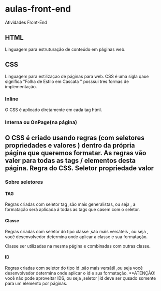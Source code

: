 # aulas-front-end
 Atividades Front-End
 ## HTML 
 Linguagem para estruturação de conteúdo em páginas web.
 ## CSS
 Linguagem para estilizaçao de páginas para web.
 CSS é uma sigla  qaue significa "Folha de Estilo
em Cascata " posssui tres formas de implementação.
### Inline
O CSS é aplicado diretamente em cada  tag html.

### Interna ou OnPage(na página)

O CSS é criado usando regras (com seletores propriedades  e valores ) dentro  da própria página  que queremos formatar.
As regras  vão valer para todas as tags / elementos desta página.
Regra do CSS.
Seletor
propriedade 
valor
---
### Sobre seletores
#### TAG
Regras criadas com seletor tag ,são mais generalistas, ou seja ,  a formatação  será  aplicada á todas  as tags que casem com o seletor.

#### Classe
Regras criadas com seletor do tipo classe ,são mais versáteis , ou seja , você  desenvolvedor  determina  onde aplicar  a classe  e sua formatação.

Classe ser utilizadas na mesma  página  e combinadas com outras classe.

#### ID
Regras criadas com seletor  do tipo id ,são mais versátil ,ou seja  você desenvolvedor  determina onde  aplicar o id e sua formatação.
**ATENÇÃO! você não pode aproveitar  IDS, ou seja ,seletor |id deve ser  çusado somente para  um elemento por páginas.
